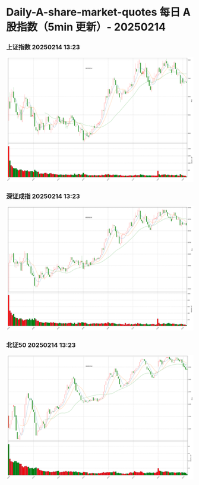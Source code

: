 
# Daily-A-share-market-quotes 每日 A 股指数（5min 更新）- 20250214

### 上证指数 20250214 13:23
![](./fig/2025/2/20250214-sh000001.png)

### 深证成指 20250214 13:23
![](./fig/2025/2/20250214-sz399001.png)

### 北证50 20250214 13:23
![](./fig/2025/2/20250214-bj899050.png)
